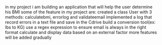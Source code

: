 in my project i am building an application that will help the user determine his BMI some of the feature in my project are:
created a class User with 3 methods: calculatebmi, errorlog and validateemail
implemented a log that record errors in a text file and save in the Cdrive
build a conversion tool(ex: lbs to KG)
use a regex expression to ensure email is always in the right format
calculate and display data based on an external factor
more features will be added gradually
